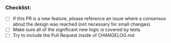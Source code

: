 <!--
  Thanks for filing a pull request on Apollo Angular!

  A few automated bots may chime in on your PR. They are here to help
  with reviewing and ensuring Apollo Angular is production ready after each
  pull request merge.

    - GitHub Actions will run tests, checking style of code, and generally make
      sure everything is working as expected

  Please look at the following checklist to ensure that your PR
  can be accepted quickly:
-->

### Checklist:

- [ ] If this PR is a new feature, please reference an issue where a consensus about the design was reached (not necessary for small changes)
- [ ] Make sure all of the significant new logic is covered by tests
- [ ] Try to include the Pull Request inside of CHANGELOG.md
